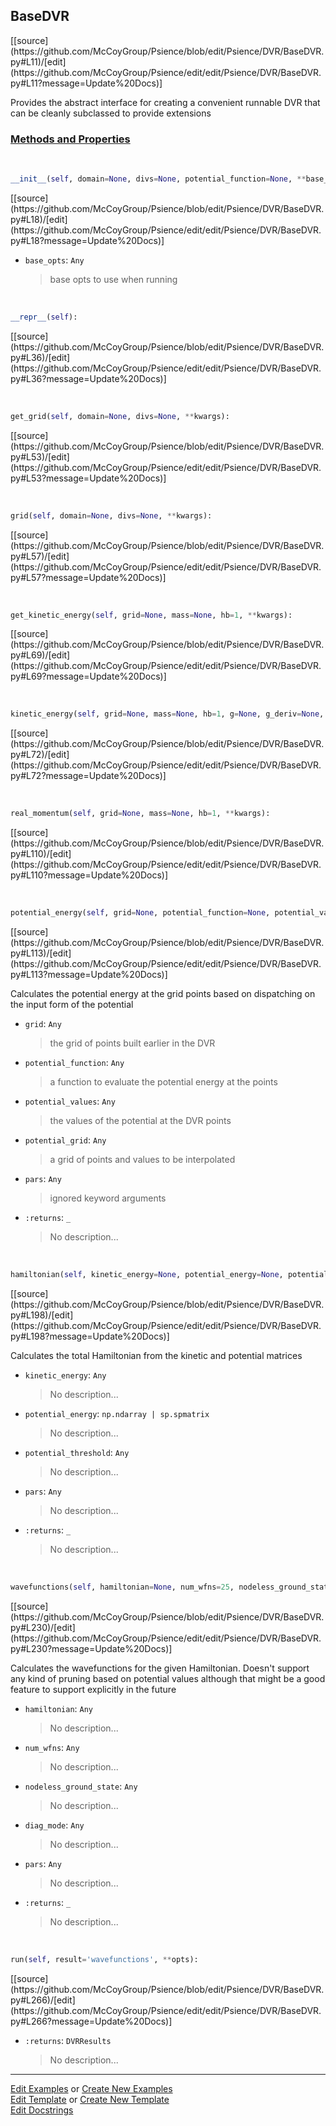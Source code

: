 ## <a id="Psience.DVR.BaseDVR.BaseDVR">BaseDVR</a> 
<div class="docs-source-link" markdown="1">
[[source](https://github.com/McCoyGroup/Psience/blob/edit/Psience/DVR/BaseDVR.py#L11)/[edit](https://github.com/McCoyGroup/Psience/edit/edit/Psience/DVR/BaseDVR.py#L11?message=Update%20Docs)]
</div>

Provides the abstract interface for creating a
convenient runnable DVR that can be cleanly subclassed to provide
extensions

<div class="collapsible-section">
 <div class="collapsible-section collapsible-section-header" markdown="1">
 
### <a class="collapse-link" data-toggle="collapse" href="#methods">Methods and Properties</a> <a class="float-right" data-toggle="collapse" href="#methods"><i class="fa fa-chevron-down"></i></a>

 </div>
 <div class="collapsible-section collapsible-section-body collapse" id="methods" markdown="1">

<a id="Psience.DVR.BaseDVR.BaseDVR.__init__" class="docs-object-method">&nbsp;</a> 
```python
__init__(self, domain=None, divs=None, potential_function=None, **base_opts): 
```
<div class="docs-source-link" markdown="1">
[[source](https://github.com/McCoyGroup/Psience/blob/edit/Psience/DVR/BaseDVR.py#L18)/[edit](https://github.com/McCoyGroup/Psience/edit/edit/Psience/DVR/BaseDVR.py#L18?message=Update%20Docs)]
</div>


- `base_opts`: `Any`
    >base opts to use when running

<a id="Psience.DVR.BaseDVR.BaseDVR.__repr__" class="docs-object-method">&nbsp;</a> 
```python
__repr__(self): 
```
<div class="docs-source-link" markdown="1">
[[source](https://github.com/McCoyGroup/Psience/blob/edit/Psience/DVR/BaseDVR.py#L36)/[edit](https://github.com/McCoyGroup/Psience/edit/edit/Psience/DVR/BaseDVR.py#L36?message=Update%20Docs)]
</div>

<a id="Psience.DVR.BaseDVR.BaseDVR.get_grid" class="docs-object-method">&nbsp;</a> 
```python
get_grid(self, domain=None, divs=None, **kwargs): 
```
<div class="docs-source-link" markdown="1">
[[source](https://github.com/McCoyGroup/Psience/blob/edit/Psience/DVR/BaseDVR.py#L53)/[edit](https://github.com/McCoyGroup/Psience/edit/edit/Psience/DVR/BaseDVR.py#L53?message=Update%20Docs)]
</div>

<a id="Psience.DVR.BaseDVR.BaseDVR.grid" class="docs-object-method">&nbsp;</a> 
```python
grid(self, domain=None, divs=None, **kwargs): 
```
<div class="docs-source-link" markdown="1">
[[source](https://github.com/McCoyGroup/Psience/blob/edit/Psience/DVR/BaseDVR.py#L57)/[edit](https://github.com/McCoyGroup/Psience/edit/edit/Psience/DVR/BaseDVR.py#L57?message=Update%20Docs)]
</div>

<a id="Psience.DVR.BaseDVR.BaseDVR.get_kinetic_energy" class="docs-object-method">&nbsp;</a> 
```python
get_kinetic_energy(self, grid=None, mass=None, hb=1, **kwargs): 
```
<div class="docs-source-link" markdown="1">
[[source](https://github.com/McCoyGroup/Psience/blob/edit/Psience/DVR/BaseDVR.py#L69)/[edit](https://github.com/McCoyGroup/Psience/edit/edit/Psience/DVR/BaseDVR.py#L69?message=Update%20Docs)]
</div>

<a id="Psience.DVR.BaseDVR.BaseDVR.kinetic_energy" class="docs-object-method">&nbsp;</a> 
```python
kinetic_energy(self, grid=None, mass=None, hb=1, g=None, g_deriv=None, **kwargs): 
```
<div class="docs-source-link" markdown="1">
[[source](https://github.com/McCoyGroup/Psience/blob/edit/Psience/DVR/BaseDVR.py#L72)/[edit](https://github.com/McCoyGroup/Psience/edit/edit/Psience/DVR/BaseDVR.py#L72?message=Update%20Docs)]
</div>

<a id="Psience.DVR.BaseDVR.BaseDVR.real_momentum" class="docs-object-method">&nbsp;</a> 
```python
real_momentum(self, grid=None, mass=None, hb=1, **kwargs): 
```
<div class="docs-source-link" markdown="1">
[[source](https://github.com/McCoyGroup/Psience/blob/edit/Psience/DVR/BaseDVR.py#L110)/[edit](https://github.com/McCoyGroup/Psience/edit/edit/Psience/DVR/BaseDVR.py#L110?message=Update%20Docs)]
</div>

<a id="Psience.DVR.BaseDVR.BaseDVR.potential_energy" class="docs-object-method">&nbsp;</a> 
```python
potential_energy(self, grid=None, potential_function=None, potential_values=None, potential_grid=None, **pars): 
```
<div class="docs-source-link" markdown="1">
[[source](https://github.com/McCoyGroup/Psience/blob/edit/Psience/DVR/BaseDVR.py#L113)/[edit](https://github.com/McCoyGroup/Psience/edit/edit/Psience/DVR/BaseDVR.py#L113?message=Update%20Docs)]
</div>

Calculates the potential energy at the grid points based
        on dispatching on the input form of the potential
- `grid`: `Any`
    >the grid of points built earlier in the DVR
- `potential_function`: `Any`
    >a function to evaluate the potential energy at the points
- `potential_values`: `Any`
    >the values of the potential at the DVR points
- `potential_grid`: `Any`
    >a grid of points and values to be interpolated
- `pars`: `Any`
    >ignored keyword arguments
- `:returns`: `_`
    >No description...

<a id="Psience.DVR.BaseDVR.BaseDVR.hamiltonian" class="docs-object-method">&nbsp;</a> 
```python
hamiltonian(self, kinetic_energy=None, potential_energy=None, potential_threshold=None, **pars): 
```
<div class="docs-source-link" markdown="1">
[[source](https://github.com/McCoyGroup/Psience/blob/edit/Psience/DVR/BaseDVR.py#L198)/[edit](https://github.com/McCoyGroup/Psience/edit/edit/Psience/DVR/BaseDVR.py#L198?message=Update%20Docs)]
</div>

Calculates the total Hamiltonian from the kinetic and potential matrices
- `kinetic_energy`: `Any`
    >No description...
- `potential_energy`: `np.ndarray | sp.spmatrix`
    >No description...
- `potential_threshold`: `Any`
    >No description...
- `pars`: `Any`
    >No description...
- `:returns`: `_`
    >No description...

<a id="Psience.DVR.BaseDVR.BaseDVR.wavefunctions" class="docs-object-method">&nbsp;</a> 
```python
wavefunctions(self, hamiltonian=None, num_wfns=25, nodeless_ground_state=False, diag_mode=None, **pars): 
```
<div class="docs-source-link" markdown="1">
[[source](https://github.com/McCoyGroup/Psience/blob/edit/Psience/DVR/BaseDVR.py#L230)/[edit](https://github.com/McCoyGroup/Psience/edit/edit/Psience/DVR/BaseDVR.py#L230?message=Update%20Docs)]
</div>

Calculates the wavefunctions for the given Hamiltonian.
        Doesn't support any kind of pruning based on potential values although that might be a good feature
        to support explicitly in the future
- `hamiltonian`: `Any`
    >No description...
- `num_wfns`: `Any`
    >No description...
- `nodeless_ground_state`: `Any`
    >No description...
- `diag_mode`: `Any`
    >No description...
- `pars`: `Any`
    >No description...
- `:returns`: `_`
    >No description...

<a id="Psience.DVR.BaseDVR.BaseDVR.run" class="docs-object-method">&nbsp;</a> 
```python
run(self, result='wavefunctions', **opts): 
```
<div class="docs-source-link" markdown="1">
[[source](https://github.com/McCoyGroup/Psience/blob/edit/Psience/DVR/BaseDVR.py#L266)/[edit](https://github.com/McCoyGroup/Psience/edit/edit/Psience/DVR/BaseDVR.py#L266?message=Update%20Docs)]
</div>


- `:returns`: `DVRResults`
    >No description...

 </div>
</div>




___

[Edit Examples](https://github.com/McCoyGroup/Psience/edit/gh-pages/ci/examples/Psience/DVR/BaseDVR/BaseDVR.md) or 
[Create New Examples](https://github.com/McCoyGroup/Psience/new/gh-pages/?filename=ci/examples/Psience/DVR/BaseDVR/BaseDVR.md) <br/>
[Edit Template](https://github.com/McCoyGroup/Psience/edit/gh-pages/ci/docs/Psience/DVR/BaseDVR/BaseDVR.md) or 
[Create New Template](https://github.com/McCoyGroup/Psience/new/gh-pages/?filename=ci/docs/templates/Psience/DVR/BaseDVR/BaseDVR.md) <br/>
[Edit Docstrings](https://github.com/McCoyGroup/Psience/edit/edit/Psience/DVR/BaseDVR.py#L11?message=Update%20Docs)